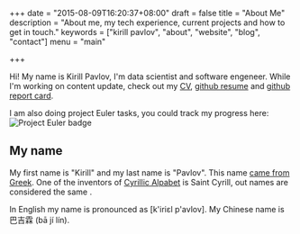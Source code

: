 +++
date = "2015-08-09T16:20:37+08:00"
draft = false
title = "About Me"
description = "About me, my tech experience, current projects and how to get in touch."
keywords = ["kirill pavlov", "about", "website", "blog", "contact"]
menu = "main"

+++

Hi! My name is Kirill Pavlov, I'm data scientist and software engeneer.
While I'm working on content update, check out my [CV](/cv/cv-kirill-pavlov.pdf),
[github resume](http://resume.github.io/?pavlov99) and [github report card](http://osrc.dfm.io/pavlov99).

I am also doing project Euler tasks, you could track my progress here:
![Project Euler badge](https://projecteuler.net/profile/pavlov99.png)


## My name

My first name is "Kirill" and my last name is "Pavlov".
This name [came from Greek](https://en.wikipedia.org/wiki/Kirill).
One of the inventors of [Cyrillic Alpabet](https://en.wikipedia.org/wiki/Cyrillic_alphabets) is Saint Cyrill, out names are considered the same .

In English my name is pronounced as [k'iriɛl p'avlov].
My Chinese name is 巴吉霖 (bā jí lín).
